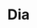 ---
title: "Dia"
url: /ciudad-autonoma-de-buenos-aires/dia-avenida-del-libertador-2/
shop: supermercado
---